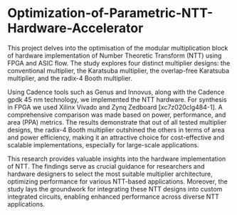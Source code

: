 # Optimization-of-Parametric-NTT-Hardware-Accelerator
This project delves into the optimisation of the modular multiplication block of hardware implementation of Number Theoretic Transform (NTT) using FPGA and ASIC flow. The study explores four distinct multiplier designs: the conventional multiplier, the Karatsuba multiplier, the overlap-free Karatsuba multiplier, and the radix-4 Booth multiplier.

Using Cadence tools such as Genus and Innovus, along with the Cadence gpdk 45 nm technology, we implemented the NTT hardware. For synthesis in FPGA we used Xilinx Vivado and Zynq Zedboard [xc7z020clg484-1]. A comprehensive comparison was made based on power, performance, and area (PPA) metrics. The results demonstrate that out of all tested multiplier designs, the radix-4 Booth multiplier outshined the others in terms of area and power efficiency, making it an attractive choice for cost-effective and scalable implementations, especially for large-scale applications.

This research provides valuable insights into the hardware implementation of NTT. The findings serve as crucial guidance for researchers and hardware designers to select the most suitable multiplier architecture, optimizing performance for various NTT-based applications. Moreover, the study lays the groundwork for integrating these NTT designs into custom integrated circuits, enabling enhanced performance across diverse NTT applications.
